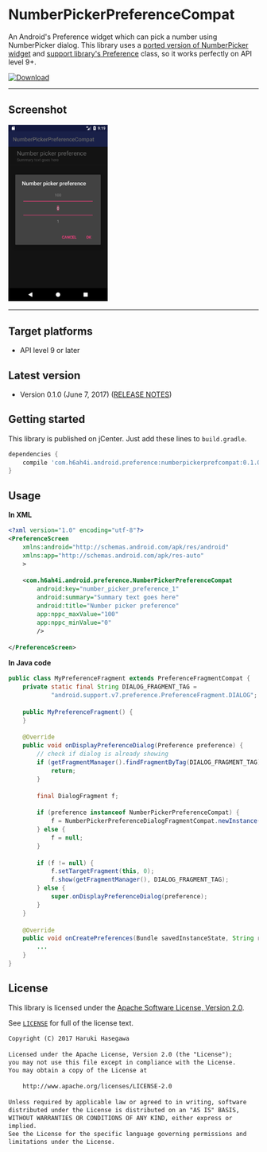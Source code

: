 NumberPickerPreferenceCompat
===============

An Android's Preference widget which can pick a number using NumberPicker dialog. This library uses a [ported version of NumberPicker widget](https://github.com/h6ah4i/android-numberpickercompat) and [support library's Preference](https://developer.android.com/reference/android/support/v7/preference/Preference.html) class, so it works perfectly on API level 9+.

[ ![Download](https://api.bintray.com/packages/h6ah4i/maven/android-numberpickerprefcompat/images/download.svg) ](https://bintray.com/h6ah4i/maven/android-numberpickerprefcompat/_latestVersion)

---

Screenshot
---

<img src="./pic/screenshot.png?raw=true" alt="NumberPickerPreferenceCompat" width="200" />

---

Target platforms
---

- API level 9 or later


Latest version
---

- Version 0.1.0  (June 7, 2017)   ([RELEASE NOTES](./RELEASE-NOTES.md))

Getting started
---

This library is published on jCenter. Just add these lines to `build.gradle`.

```gradle
dependencies {
    compile 'com.h6ah4i.android.preference:numberpickerprefcompat:0.1.0'
}
```

Usage
---

**In XML**
```xml
<?xml version="1.0" encoding="utf-8"?>
<PreferenceScreen
    xmlns:android="http://schemas.android.com/apk/res/android"
    xmlns:app="http://schemas.android.com/apk/res-auto"
    >

    <com.h6ah4i.android.preference.NumberPickerPreferenceCompat
        android:key="number_picker_preference_1"
        android:summary="Summary text goes here"
        android:title="Number picker preference"
        app:nppc_maxValue="100"
        app:nppc_minValue="0"
        />

</PreferenceScreen>
```

**In Java code**
```java
public class MyPreferenceFragment extends PreferenceFragmentCompat {
    private static final String DIALOG_FRAGMENT_TAG =
            "android.support.v7.preference.PreferenceFragment.DIALOG";

    public MyPreferenceFragment() {
    }

    @Override
    public void onDisplayPreferenceDialog(Preference preference) {
        // check if dialog is already showing
        if (getFragmentManager().findFragmentByTag(DIALOG_FRAGMENT_TAG) != null) {
            return;
        }

        final DialogFragment f;

        if (preference instanceof NumberPickerPreferenceCompat) {
            f = NumberPickerPreferenceDialogFragmentCompat.newInstance(preference.getKey());
        } else {
            f = null;
        }

        if (f != null) {
            f.setTargetFragment(this, 0);
            f.show(getFragmentManager(), DIALOG_FRAGMENT_TAG);
        } else {
            super.onDisplayPreferenceDialog(preference);
        }
    }

    @Override
    public void onCreatePreferences(Bundle savedInstanceState, String rootKey) {
        ...
    }
}
```

License
---

This library is licensed under the [Apache Software License, Version 2.0](http://www.apache.org/licenses/LICENSE-2.0).

See [`LICENSE`](LICENSE) for full of the license text.

    Copyright (C) 2017 Haruki Hasegawa

    Licensed under the Apache License, Version 2.0 (the "License");
    you may not use this file except in compliance with the License.
    You may obtain a copy of the License at

        http://www.apache.org/licenses/LICENSE-2.0

    Unless required by applicable law or agreed to in writing, software
    distributed under the License is distributed on an "AS IS" BASIS,
    WITHOUT WARRANTIES OR CONDITIONS OF ANY KIND, either express or implied.
    See the License for the specific language governing permissions and
    limitations under the License.
